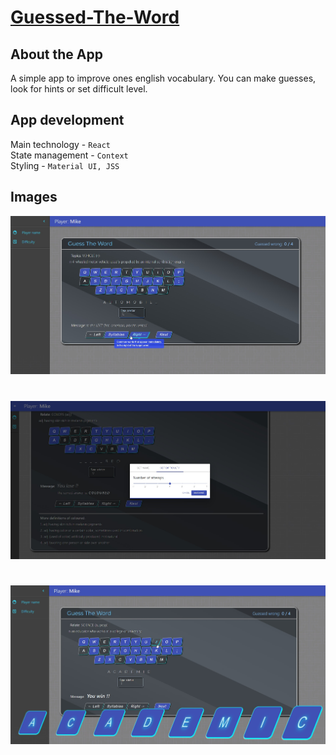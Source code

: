 # [Guessed-The-Word](https://michal-w-dev.github.io/Guess-The-Word/)

## About the App

A simple app to improve ones english vocabulary. You can make guesses, look for hints or set difficult level.

## App development

Main technology - `React`\
State management - `Context`\
Styling - `Material UI, JSS`

## Images
![hints](public/images/hints.jpg)
#
![setting](public/images/setting.jpg)
#
![correct-answer](public/images/correct-answer.jpg)
#